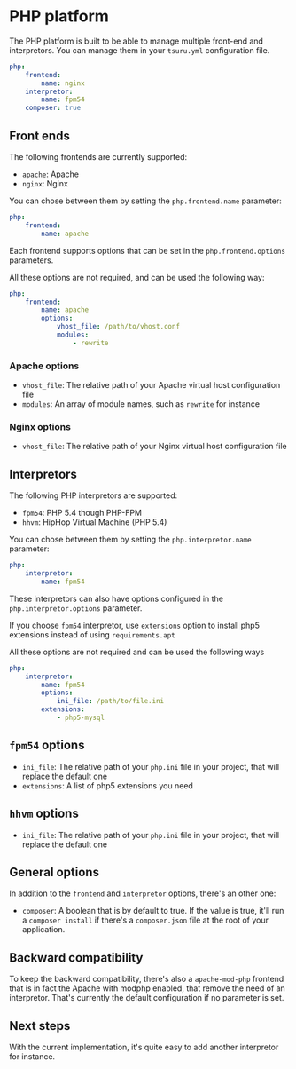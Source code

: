 # PHP platform

The PHP platform is built to be able to manage multiple front-end and interpretors. You can manage them in your `tsuru.yml` configuration file.

```yml
php:
    frontend:
        name: nginx
    interpretor:
        name: fpm54
    composer: true
```

## Front ends

The following frontends are currently supported:
- `apache`: Apache
- `nginx`: Nginx

You can chose between them by setting the `php.frontend.name` parameter:
```yml
php:
    frontend:
        name: apache
```

Each frontend supports options that can be set in the `php.frontend.options` parameters.

All these options are not required, and can be used the following way:
```yml
php:
    frontend:
        name: apache
        options:
            vhost_file: /path/to/vhost.conf
            modules:
                - rewrite
```

### Apache options

- `vhost_file`: The relative path of your Apache virtual host configuration file
- `modules`: An array of module names, such as `rewrite` for instance

### Nginx options

- `vhost_file`: The relative path of your Nginx virtual host configuration file

## Interpretors

The following PHP interpretors are supported:

- `fpm54`: PHP 5.4 though PHP-FPM
- `hhvm`: HipHop Virtual Machine (PHP 5.4)

You can chose between them by setting the `php.interpretor.name` parameter:
```yml
php:
    interpretor:
        name: fpm54
```

These interpretors can also have options configured in the `php.interpretor.options` parameter.

If you choose `fpm54` interpretor, use `extensions` option to install php5 extensions instead of using `requirements.apt`

All these options are not required and can be used the following ways
```yml
php:
    interpretor:
        name: fpm54
        options:
            ini_file: /path/to/file.ini
        extensions:
            - php5-mysql
```

## `fpm54` options

- `ini_file`: The relative path of your `php.ini` file in your project, that will replace the default one
- `extensions`: A list of php5 extensions you need

## `hhvm` options

- `ini_file`: The relative path of your `php.ini` file in your project, that will replace the default one

## General options

In addition to the `frontend` and `interpretor` options, there's an other one:

- `composer`: A boolean that is by default to true. If the value is true, it'll run a `composer install` if there's a `composer.json` file at the root of your application.

## Backward compatibility

To keep the backward compatibility, there's also a `apache-mod-php` frontend that is in fact the Apache with modphp enabled, that remove the need of an interpretor.
That's currently the default configuration if no parameter is set.

## Next steps

With the current implementation, it's quite easy to add another interpretor for instance.
